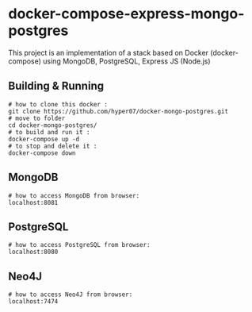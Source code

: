 # docker-compose-express-mongo-postgres

This project is an implementation of a stack based on Docker (docker-compose) using MongoDB, PostgreSQL, Express JS (Node.js)

## Building & Running

```
# how to clone this docker :
git clone https://github.com/hyper07/docker-mongo-postgres.git
# move to folder
cd docker-mongo-postgres/
# to build and run it :
docker-compose up -d
# to stop and delete it :
docker-compose down
```

## MongoDB
```
# how to access MongoDB from browser:
localhost:8081
```

## PostgreSQL
```
# how to access PostgreSQL from browser:
localhost:8080
```

## Neo4J
```
# how to access Neo4J from browser:
localhost:7474
```